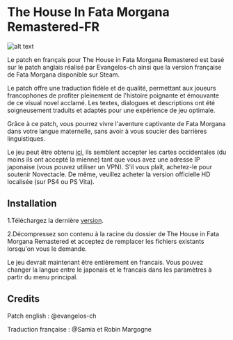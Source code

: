 # The House In Fata Morgana Remastered-FR
![alt text](https://raw.githubusercontent.com/MysticHaze157/fata-morgana-remastered-french/main/Accueil.jpg)

Le patch en français pour The House in Fata Morgana Remastered est basé sur le patch anglais réalisé par Evangelos-ch ainsi que la version
française de Fata Morgana disponible sur Steam.

Le patch offre une traduction fidèle et de qualité, permettant aux joueurs francophones de profiter pleinement de l'histoire poignante
et émouvante de ce visual novel acclamé. Les textes, dialogues et descriptions ont été soigneusement traduits et adaptés pour une expérience
de jeu optimale.

Grâce à ce patch, vous pourrez vivre l'aventure captivante de Fata Morgana dans votre langue maternelle, sans avoir à vous soucier des barrières
linguistiques.

Le jeu peut être obtenu [ici](https://www.animategames.jp/home/detail/30082), ils semblent accepter les cartes occidentales
(du moins ils ont accepté la mienne) tant que vous avez une adresse IP japonaise (vous pouvez utiliser un VPN). S'il vous plaît, achetez-le
pour soutenir Novectacle. De même, veuillez
acheter la version officielle HD localisée (sur PS4 ou PS Vita).

## Installation
1.Téléchargez la dernière [version](https://github.com/MysticHaze157/fata-morgana-remastered-french/releases).

2.Décompressez son contenu à la racine du dossier de The House in Fata Morgana Remastered et acceptez de remplacer les fichiers existants lorsqu'on vous le demande.

Le jeu devrait maintenant être entièrement en francais. Vous pouvez changer la langue entre le japonais et le francais dans les paramètres à partir du menu principal.

## Credits
Patch english : @evangelos-ch

Traduction française : @Samia et Robin Margogne
